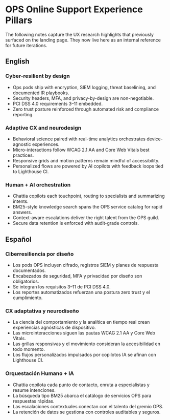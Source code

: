 # OPS Online Support Experience Pillars

The following notes capture the UX research highlights that previously surfaced on the landing page. They now live here as an internal reference for future iterations.

## English

### Cyber-resilient by design
- Ops pods ship with encryption, SIEM logging, threat baselining, and documented IR playbooks.
- Security headers, MFA, and privacy-by-design are non-negotiable.
- PCI DSS 4.0 requirements 3–11 embedded.
- Zero trust posture reinforced through automated risk and compliance reporting.

### Adaptive CX and neurodesign
- Behavioral science paired with real-time analytics orchestrates device-agnostic experiences.
- Micro-interactions follow WCAG 2.1 AA and Core Web Vitals best practices.
- Responsive grids and motion patterns remain mindful of accessibility.
- Personalized flows are powered by AI copilots with feedback loops tied to Lighthouse CI.

### Human + AI orchestration
- Chattia copilots each touchpoint, routing to specialists and summarizing intents.
- BM25-style knowledge search spans the OPS service catalog for rapid answers.
- Context-aware escalations deliver the right talent from the OPS guild.
- Secure data retention is enforced with audit-grade controls.

## Español

### Ciberresiliencia por diseño
- Los pods OPS incluyen cifrado, registros SIEM y planes de respuesta documentados.
- Encabezados de seguridad, MFA y privacidad por diseño son obligatorios.
- Se integran los requisitos 3–11 de PCI DSS 4.0.
- Los reportes automatizados refuerzan una postura zero trust y el cumplimiento.

### CX adaptativa y neurodiseño
- La ciencia del comportamiento y la analítica en tiempo real crean experiencias agnósticas de dispositivo.
- Las microinteracciones siguen las pautas WCAG 2.1 AA y Core Web Vitals.
- Las grillas responsivas y el movimiento consideran la accesibilidad en todo momento.
- Los flujos personalizados impulsados por copilotos IA se afinan con Lighthouse CI.

### Orquestación Humano + IA
- Chattia copilota cada punto de contacto, enruta a especialistas y resume intenciones.
- La búsqueda tipo BM25 abarca el catálogo de servicios OPS para respuestas rápidas.
- Las escalaciones contextuales conectan con el talento del gremio OPS.
- La retención de datos se gestiona con controles auditables y seguros.
